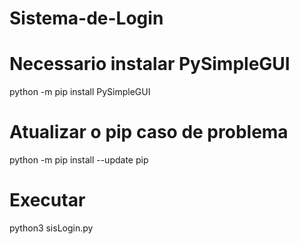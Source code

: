 # Sistema-de-Login

# Necessario instalar PySimpleGUI
python -m pip install PySimpleGUI

# Atualizar o pip caso de problema
python -m pip install --update pip

# Executar
python3 sisLogin.py